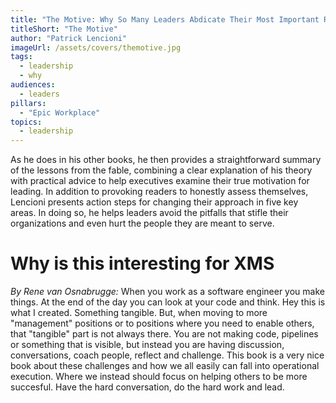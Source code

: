 ```yaml
---
title: "The Motive: Why So Many Leaders Abdicate Their Most Important Responsibilities"
titleShort: "The Motive"
author: "Patrick Lencioni"
imageUrl: /assets/covers/themotive.jpg
tags:
  - leadership
  - why
audiences: 
  - leaders
pillars:
  - "Epic Workplace"
topics:
  - leadership
---
```


 As he does in his other books, he then provides a straightforward summary of the lessons from the fable, combining a clear explanation of his theory with practical advice to help executives examine their true motivation for leading. In addition to provoking readers to honestly assess themselves, Lencioni presents action steps for changing their approach in five key areas. In doing so, he helps leaders avoid the pitfalls that stifle their organizations and even hurt the people they are meant to serve.

 # Why is this interesting for XMS

*By Rene van Osnabrugge:*
When you work as a software engineer you make things. At the end of the day you can look at your code and think. Hey this is what I created. Something tangible. But, when moving to more "management" positions or to positions where you need to enable others, that "tangible" part is not always there. You are not making code, pipelines or something that is visible, but instead you are having discussion, conversations, coach people, reflect and challenge. This book is a very nice book about these challenges and how we all easily can fall into operational execution. Where we instead should focus on helping others to be more succesful. Have the hard conversation, do the hard work and lead. 